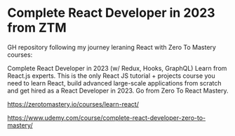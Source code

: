 # Complete React Developer in 2023 from ZTM

GH repository following my journey leraning React with Zero To Mastery courses:

Complete React Developer in 2023 (w/ Redux, Hooks, GraphQL)
Learn from React.js experts. This is the only React JS tutorial + projects course you need to learn React, build advanced large-scale applications from scratch and get hired as a React Developer in 2023. Go from Zero To React Mastery.

https://zerotomastery.io/courses/learn-react/

https://www.udemy.com/course/complete-react-developer-zero-to-mastery/
